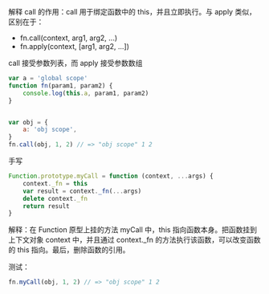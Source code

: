 解释 call 的作用：call 用于绑定函数中的 this，并且立即执行。与 apply 类似，区别在于：

- fn.call(context, arg1, arg2, ...)
- fn.apply(context, [arg1, arg2, ...])

call 接受参数列表，而 apply 接受参数数组

```js
var a = 'global scope'
function fn(param1, param2) {
	console.log(this.a, param1, param2)
}


var obj = {
    a: 'obj scope',
}
fn.call(obj, 1, 2) // => "obj scope" 1 2
```

手写

```js
Function.prototype.myCall = function (context, ...args) {
    context._fn = this
    var result = context._fn(...args)
    delete context._fn
    return result
} 
```

解释：在 Function 原型上挂的方法 myCall 中，this 指向函数本身。把函数挂到上下文对象 context 中，并且通过 context._fn 的方法执行该函数，可以改变函数的 this 指向。最后，删除函数的引用。

测试：

```js
fn.myCall(obj, 1, 2) // => "obj scope" 1 2
```

